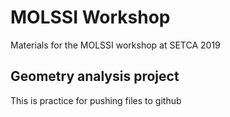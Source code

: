 # MOLSSI Workshop

Materials for the MOLSSI workshop at SETCA 2019

## Geometry analysis project
This is practice for pushing files to github


